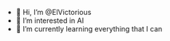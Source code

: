 - 👋 Hi, I’m @ElVictorious
- 👀 I’m interested in AI
- 🌱 I’m currently learning everything that I can

<!---
ElVictorious/ElVictorious is a ✨ special ✨ repository because its `README.md` (this file) appears on your GitHub profile.
You can click the Preview link to take a look at your changes.
--->
